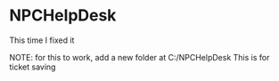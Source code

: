 # NPCHelpDesk
This time I fixed it

NOTE: for this to work, add a new folder at C:/NPCHelpDesk
This is for ticket saving
